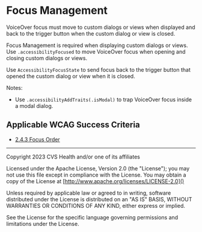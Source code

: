 # Focus Management
VoiceOver focus must move to custom dialogs or views when displayed and back to the trigger button when the custom dialog or view is closed.

Focus Management is required when displaying custom dialogs or views. Use `.accessibilityFocused` to move VoiceOver focus when opening and closing custom dialogs or views. 

Use `AccessibilityFocusState` to send focus back to the trigger button that opened the custom dialog or view when it is closed.

Notes:

- Use `.accessibilityAddTraits(.isModal)` to trap VoiceOver focus inside a modal dialog.
    
## Applicable WCAG Success Criteria
- [2.4.3 Focus Order](https://www.w3.org/WAI/WCAG22/Understanding/focus-order)

----

Copyright 2023 CVS Health and/or one of its affiliates

Licensed under the Apache License, Version 2.0 (the "License");
you may not use this file except in compliance with the License.
You may obtain a copy of the License at
[http://www.apache.org/licenses/LICENSE-2.0]()

Unless required by applicable law or agreed to in writing, software
distributed under the License is distributed on an "AS IS" BASIS,
WITHOUT WARRANTIES OR CONDITIONS OF ANY KIND, either express or implied.

See the License for the specific language governing permissions and
limitations under the License.
